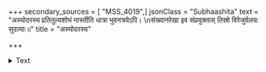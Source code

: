 +++
secondary_sources = [ "MSS_4019",]
jsonClass = "Subhaashita"
text = "अस्योदरस्य प्रतितुल्यशोभं नास्तीति धात्रा भुवनत्रयेऽपि।  \nसंख्यानरेखा इव संप्रयुक्तास् तिस्रो विरेजुर्वलयः सुदत्याः॥"
title = "अस्योदरस्य"

+++

<details><summary>Text</summary>

अस्योदरस्य प्रतितुल्यशोभं नास्तीति धात्रा भुवनत्रयेऽपि।  
संख्यानरेखा इव संप्रयुक्तास् तिस्रो विरेजुर्वलयः सुदत्याः॥
</details>
